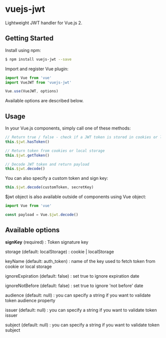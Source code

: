 # vuejs-jwt
Lightweight JWT handler for Vue.js 2.

## Getting Started


Install using npm:

```bash
$ npm install vuejs-jwt --save
```

Import and register Vue plugin:

```js
import Vue from 'vue'
import VueJWT from 'vuejs-jwt'

Vue.use(VueJWT, options)
```

Available options are described below.

## Usage

In your Vue.js components, simply call one of these methods:

```js
// Return true / false - check if a JWT token is stored in cookies or local storage
this.$jwt.hasToken()

// Return token from cookies or local storage
this.$jwt.getToken()

// Decode JWT token and return payload
this.$jwt.decode()
```

You can also specify a custom token and sign key:
 
 ```js
this.$jwt.decode(customToken, secretKey)
```

$jwt object is also available outside of components using Vue object:

```js
import Vue from 'vue'

const payload = Vue.$jwt.decode()
```

## Available options

**signKey** (required) : Token signature key

storage (default: localStorage) : cookie | localStorage

keyName (default: auth_token) : name of the key used to fetch token from cookie or local storage

ignoreExpiration (default: false) : set true to ignore expiration date

ignoreNotBefore (default: false) : set true to ignore 'not before' date

audience (default: null) : you can specify a string if you want to validate token audience property

issuer (default: null) : you can specify a string if you want to validate token issuer

subject (default: null) : you can specify a string if you want to validate token subject
